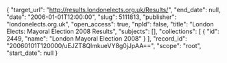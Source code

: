 {
  "target_url": "http://results.londonelects.org.uk/Results/", 
  "end_date": null, 
  "date": "2006-01-01T12:00:00", 
  "slug": 5111813, 
  "publisher": "londonelects.org.uk", 
  "open_access": true, 
  "npld": false, 
  "title": "London Elects: Mayoral Election 2008 Results", 
  "subjects": [], 
  "collections": [
    {
      "id": 2449, 
      "name": "London Mayoral Election 2008"
    }
  ], 
  "record_id": "20060101T120000/uEJZT8QlmkueVY8g0jJpAA==", 
  "scope": "root", 
  "start_date": null
}


